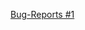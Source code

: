 [Bug-Reports #1](https://docs.google.com/spreadsheets/d/1f9vXmJ8jlLiuPGLshpNiOW_GSDicVbwQBLrdllfL6MY/edit?usp=sharing)

